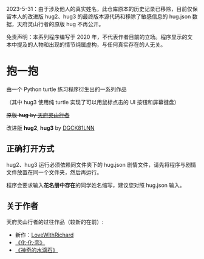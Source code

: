 2023-5-31：由于涉及他人的真实姓名，此仓库原本的历史记录已移除，目前仅保留本人的改进版 hug2、hug3 的最终版本源代码和移除了敏感信息的 hug.json 数据，天府灵山行者的原版 hug 不再公开。

免责声明：本系列程序编写于 2020 年，不代表作者目前的立场。程序显示的文本中提及的人物和出现的情节纯属虚构，与任何真实存在的人无关。

# 抱一抱

由一个 Python turtle 练习程序衍生出的一系列作品

（其中 hug3 使用纯 turtle 实现了可以用鼠标点击的 UI 按钮和屏幕键盘）

~~原版 **hug** by [天府灵山行者](https://space.bilibili.com/300711293)~~

改进版 **hug2**, **hug3** by [DGCK81LNN](https://space.bilibili.com/328066747)

## 正确打开方式
hug2、hug3 运行必须依赖同文件夹下的 hug.json 剧情文件，请先将程序与剧情文件放置在同一个文件夹，然后再运行。

程序会要求输入**花名册中存在**的同学姓名缩写，建议您对照 hug.json 输入。

## 关于作者

天府灵山行者的过往作品（较新的在前）:

* 新作：[LoveWithRichard](https://github.com/DGCK81LNN/LoveWithRichard)
* [《化·化·恋》](https://www.bilibili.com/read/cv5812924)
* [《神奇的水滴石》](https://www.bilibili.com/read/cv5787492)
